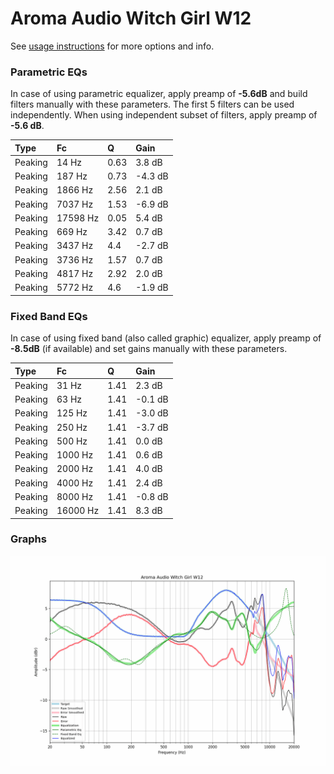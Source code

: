 # Aroma Audio Witch Girl W12
See [usage instructions](https://github.com/jaakkopasanen/AutoEq#usage) for more options and info.

### Parametric EQs
In case of using parametric equalizer, apply preamp of **-5.6dB** and build filters manually
with these parameters. The first 5 filters can be used independently.
When using independent subset of filters, apply preamp of **-5.6 dB**.

| Type    | Fc       |    Q | Gain    |
|:--------|:---------|:-----|:--------|
| Peaking | 14 Hz    | 0.63 | 3.8 dB  |
| Peaking | 187 Hz   | 0.73 | -4.3 dB |
| Peaking | 1866 Hz  | 2.56 | 2.1 dB  |
| Peaking | 7037 Hz  | 1.53 | -6.9 dB |
| Peaking | 17598 Hz | 0.05 | 5.4 dB  |
| Peaking | 669 Hz   | 3.42 | 0.7 dB  |
| Peaking | 3437 Hz  | 4.4  | -2.7 dB |
| Peaking | 3736 Hz  | 1.57 | 0.7 dB  |
| Peaking | 4817 Hz  | 2.92 | 2.0 dB  |
| Peaking | 5772 Hz  | 4.6  | -1.9 dB |

### Fixed Band EQs
In case of using fixed band (also called graphic) equalizer, apply preamp of **-8.5dB**
(if available) and set gains manually with these parameters.

| Type    | Fc       |    Q | Gain    |
|:--------|:---------|:-----|:--------|
| Peaking | 31 Hz    | 1.41 | 2.3 dB  |
| Peaking | 63 Hz    | 1.41 | -0.1 dB |
| Peaking | 125 Hz   | 1.41 | -3.0 dB |
| Peaking | 250 Hz   | 1.41 | -3.7 dB |
| Peaking | 500 Hz   | 1.41 | 0.0 dB  |
| Peaking | 1000 Hz  | 1.41 | 0.6 dB  |
| Peaking | 2000 Hz  | 1.41 | 4.0 dB  |
| Peaking | 4000 Hz  | 1.41 | 2.4 dB  |
| Peaking | 8000 Hz  | 1.41 | -0.8 dB |
| Peaking | 16000 Hz | 1.41 | 8.3 dB  |

### Graphs
![](./Aroma%20Audio%20Witch%20Girl%20W12.png)